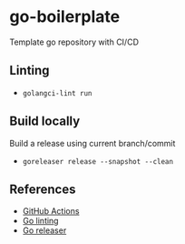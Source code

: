 # go-boilerplate
Template go repository with CI/CD

## Linting

- `golangci-lint run`

## Build locally
Build a release using current branch/commit

- `goreleaser release --snapshot --clean`

## References 

- [GitHub Actions](https://olegk.dev/github-actions-and-go)
- [Go linting](https://olegk.dev/go-linters-configuration-the-right-version)
- [Go releaser](https://goreleaser.com/quick-start/)